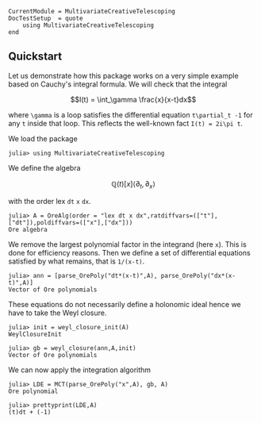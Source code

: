 ```@meta
CurrentModule = MultivariateCreativeTelescoping
DocTestSetup  = quote
    using MultivariateCreativeTelescoping
end
```

## Quickstart 


Let us demonstrate how this package works on a very simple example based on Cauchy's integral formula. We will check that the integral 
```math
I(t) = \int_\gamma \frac{x}{x-t}dx
```
where ``\gamma`` is a loop satisfies the differential equation ``t\partial_t -1`` for any ``t`` inside that loop. This reflects the well-known fact ``I(t) = 2i\pi t``.




 We load the package

```jldoctest Quickstart
julia> using MultivariateCreativeTelescoping
```

We define the algebra 
```math
 \mathbb{Q}(t)[x]\langle \partial_t, \partial_x\rangle
```
with the order lex ``dt`` ``x`` ``dx``. 

```jldoctest Quickstart
julia> A = OreAlg(order = "lex dt x dx",ratdiffvars=(["t"],["dt"]),poldiffvars=(["x"],["dx"]))
Ore algebra
```

We remove the largest polynomial factor in the integrand (here ``x``). This is done for efficiency reasons.
 Then we define a set of differential equations satisfied by what remains, that is ``1/(x-t)``. 
```jldoctest Quickstart
julia> ann = [parse_OrePoly("dt*(x-t)",A), parse_OrePoly("dx*(x-t)",A)]
Vector of Ore polynomials
```
These equations do not necessarily define a holonomic ideal hence we have to take the Weyl closure.
```jldoctest Quickstart
julia> init = weyl_closure_init(A)
WeylClosureInit

julia> gb = weyl_closure(ann,A,init)
Vector of Ore polynomials 
```
We can now apply the integration algorithm
```jldoctest Quickstart
julia> LDE = MCT(parse_OrePoly("x",A), gb, A)
Ore polynomial 

julia> prettyprint(LDE,A)
(t)dt + (-1)
```
